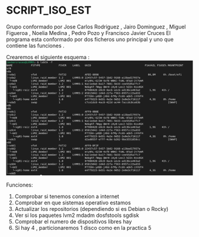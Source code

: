 # SCRIPT_ISO_EST
Grupo conformado por Jose Carlos Rodriguez , Jairo Dominguez , Miguel Figueroa , Noelia Medina , Pedro Pozo y Francisco Javier Cruces 
El programa esta conformado por dos ficheros uno principal y uno que contiene las funciones .

Crearemos el siguiente esquema :
![](./LVM_R5.png)

Funciones:
1. Comprobar si tenemos conexion a internet 
2. Comprobar en que sistemas operativo estamos
3. Actualizar los repositorios (dependiendo si es Debian o Rocky)
4. Ver si los paquetes lvm2 mdadm dosfstools sgdisk  
5. Comprobar el numero de dispositivos libres hay 
6. Si hay 4 , particionaremos 1 disco como en la practica 5

